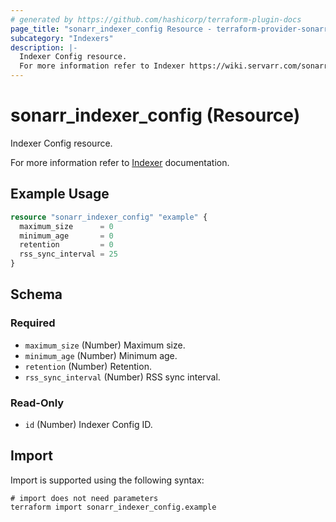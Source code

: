 ```yaml
---
# generated by https://github.com/hashicorp/terraform-plugin-docs
page_title: "sonarr_indexer_config Resource - terraform-provider-sonarr"
subcategory: "Indexers"
description: |-
  Indexer Config resource.
  For more information refer to Indexer https://wiki.servarr.com/sonarr/settings#options documentation.
---
```


# sonarr_indexer_config (Resource)

<!-- subcategory:Indexers -->Indexer Config resource.
For more information refer to [Indexer](https://wiki.servarr.com/sonarr/settings#options) documentation.

## Example Usage

```terraform
resource "sonarr_indexer_config" "example" {
  maximum_size      = 0
  minimum_age       = 0
  retention         = 0
  rss_sync_interval = 25
}
```

<!-- schema generated by tfplugindocs -->
## Schema

### Required

- `maximum_size` (Number) Maximum size.
- `minimum_age` (Number) Minimum age.
- `retention` (Number) Retention.
- `rss_sync_interval` (Number) RSS sync interval.

### Read-Only

- `id` (Number) Indexer Config ID.

## Import

Import is supported using the following syntax:

```shell
# import does not need parameters
terraform import sonarr_indexer_config.example
```
